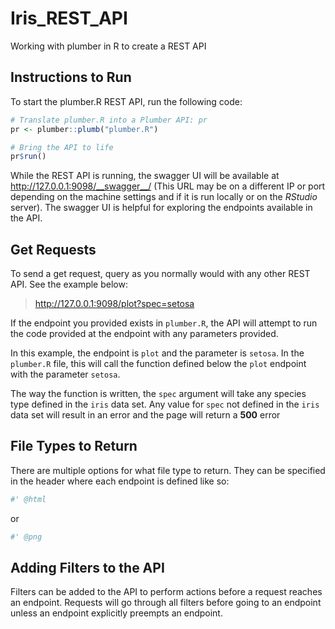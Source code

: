 # Iris_REST_API
Working with plumber in R to create a REST API

## Instructions to Run
To start the plumber.R REST API, run the following code:

```r
# Translate plumber.R into a Plumber API: pr
pr <- plumber::plumb("plumber.R")

# Bring the API to life
pr$run()
```

While the REST API is running, the swagger UI will be available at http://127.0.0.1:9098/__swagger__/ (This URL may be on a different IP or port depending on the machine settings and if it is run locally or on the _RStudio_ server). The swagger UI is helpful for exploring the endpoints available in the API.

## Get Requests
To send a get request, query as you normally would with any other REST API. See the example below:

>http://127.0.0.1:9098/plot?spec=setosa

If the endpoint you provided exists in `plumber.R`, the API will attempt to run the code provided at the endpoint with any parameters provided.

In this example, the endpoint is `plot` and the parameter is `setosa`. In the `plumber.R` file, this will call the function defined below the `plot` endpoint with the parameter `setosa`.

The way the function is written, the `spec` argument will take any species type defined in the `iris` data set. Any value for `spec` not defined in the `iris` data set will result in an error and the page will return a __500__ error

## File Types to Return

There are multiple options for what file type to return. They can be specified in the header where each endpoint is defined like so:

```r
#' @html
```
or
```r
#' @png
```

## Adding Filters to the API

Filters can be added to the API to perform actions before a request reaches an endpoint. Requests will go through all filters before going to an endpoint unless an endpoint explicitly preempts an endpoint.
